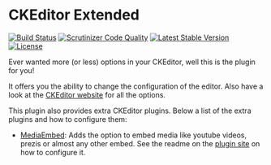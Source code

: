 CKEditor Extended
=================

[![Build Status](https://scrutinizer-ci.com/g/ColdTrick/ckeditor_extended/badges/build.png?b=master)](https://scrutinizer-ci.com/g/ColdTrick/ckeditor_extended/build-status/master)
[![Scrutinizer Code Quality](https://scrutinizer-ci.com/g/ColdTrick/ckeditor_extended/badges/quality-score.png?b=master)](https://scrutinizer-ci.com/g/ColdTrick/ckeditor_extended/?branch=master)
[![Latest Stable Version](https://poser.pugx.org/coldtrick/ckeditor_extended/v/stable.svg)](https://packagist.org/packages/coldtrick/ckeditor_extended)
[![License](https://poser.pugx.org/coldtrick/ckeditor_extended/license.svg)](https://packagist.org/packages/coldtrick/ckeditor_extended)

Ever wanted more (or less) options in your CKEditor, well this is the plugin for you!

It offers you the ability to change the configuration of the editor. Also have a look at 
the [CKEditor website][ckeditor] for all the options.

This plugin also provides extra CKEditor plugins. Below a list of the extra plugins and how to configure them:

 * [MediaEmbed][media_embed]: Adds the option to embed media like youtube videos, prezis or almost any other embed. See the readme on the [plugin site][media_embed] on how to configure it.

[ckeditor]: http://docs.ckeditor.com/#!/api/CKEDITOR.config
[media_embed]: https://github.com/frozeman/MediaEmbed